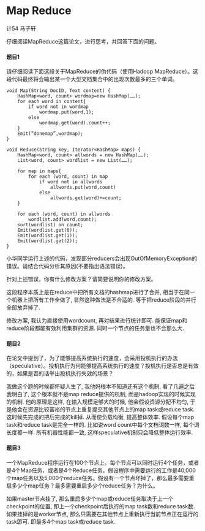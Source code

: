 # Map Reduce

计54 马子轩

仔细阅读MapReduce这篇论文，进行思考，并回答下面的问题。

#### 题目1

请仔细阅读下面这段关于MapReduce的伪代码（使用Hadoop MapReduce）。这段代码最终将会输出某一个大型文档集合中的出现次数最多的三个单词。

```
void Map(String DocID, Text content) {
	HashMap<word, count> wordmap=new HashMap(……);
	for each word in content{
		if word not in wordmap
			wordmap.put(word,1);
		else
			wordmap.get(word).count++;
	}
	Emit(“donemap”,wordmap);
}

void Reduce(String key, Iterator<HashMap> maps) {
	HashMap<word, count> allwords = new HashMap(……);
	List<word, count> wordlist = new List(……);

	for map in maps{
		for each (word, count) in map
			if word not in allwords
				allwords.put(word,count)
			else
				allwords.get(word)+=count;
	}

	for each (word, count) in allwords
		wordlist.add(word,count);
	sort(wordlist) on count;
	Emit(wordlist.get(0));
	Emit(wordlist.get(1));
	Emit(wordlist.get(2));
}
```

小华同学运行上述的代码，发现部分reducers会出现OutOfMemoryException的错误。请结合代码分析其原因(不要指出语法错误)。

针对上述错误，你有什么修改方案？请简要说明你的修改方案。

这段程序本质上是在reduce中把所有文档的hashmap进行了合并, 相当于在同一个机器上把所有工作全做了, 显然这种做法是不合适的. 等于把reduce阶段的并行全部放弃掉了.

修改方案, 我认为直接使用wordcount, 再对结果进行统计即可. 能保证map和reduce阶段都能有效利用集群的资源. 同时一个节点的任务量也不会那么大.

#### 题目2

在论文中提到了，为了能够提高系统执行的速度，会采用投机执行的办法（speculative）。投机执行为何能够提高系统执行的速度？投机执行是否总是有效的，如果是否的话举出投机执行失效的场景？

我做这个题的时候都怀疑人生了, 我他妈根本不知道还有这个机制, 看了几遍之后我明白了, 这个根本就不是map reduce提供的机制, 而是hadoop实现的时候实现的机制. 他的原理是这样, 在输入规模足够大的时候, 他会假设资源分配不均匀, 于是他会在资源比较富裕的节点上重复提交其他节点上的map task或reduce task. 这时候先完成的把后完成的kill掉. 从而使负载均衡, 提高整体效率. 假设每个map task和reduce task是完全一样的. 比如说word count中每个文档词数一样, 每个词长度都一样. 所有机器性能都一致, 这样speculative机制只会降低整体运行效率.

#### 题目3

一个MapReduce程序运行在100个节点上。每个节点可以同时运行4个任务，或者是4个Map任务，或者是4个Reduce任务。假设程序中需要运行的工作是40,000个map任务以及5,000个reduce任务。假设有一个节点坏掉了，那么最多需要重启多少个map任务？最多需要重启多少个reduce任务？为什么。

如果master节点挂了, 那么重启多少个map或reduce任务取决于上一个checkpoint的位置, 即上一个checkpoint后执行的map task数和reduce task数. 如果挂掉的是worker节点, 那么只需要在其他节点上重新执行当前节点正在运行的task即可. 即最多4个map task或reduce task.